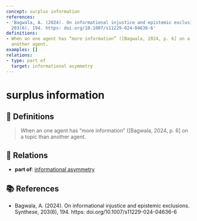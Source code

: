 ```yaml
---
concept: surplus information
references:
- 'Bagwala, A. (2024). On informational injustice and epistemic exclusions. Synthese,
  203(6), 194. https: doi.org/10.1007/s11229-024-04636-6'
definitions:
- When an one agent has “more information” ([Bagwala, 2024, p. 6] on a topic than
  another agent.
examples: []
relations:
- type: part of
  target: informational asymmetry
---
```


# surplus information

## 📖 Definitions

> When an one agent has “more information” ([Bagwala, 2024, p. 6] on a topic than another agent.

## 🔗 Relations

- **part of**: [informational asymmetry](./informational-asymmetry.md)

## 📚 References

- Bagwala, A. (2024). On informational injustice and epistemic exclusions. Synthese, 203(6), 194. https: doi.org/10.1007/s11229-024-04636-6
